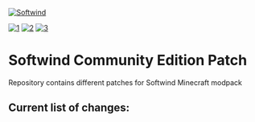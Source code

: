 [![Softwind](https://github.com/user-attachments/assets/aeccaee7-6d1c-4cb4-96e9-524234dc6d9f)](https://discord.gg/SwP7WYnwjw)

[![1](https://img.shields.io/youtube/channel/subscribers/UCSEtX6XWlMkBSU3vuViKW7A?style=flat-square&label=Author's%20YouTube%3A%20Gedz)](https://www.youtube.com/@gedz)
[![2](https://img.shields.io/badge/Support-Author-green?style=flat-square&link=https%3A%2F%2Fdonatello.to%2FGedz)](https://donatello.to/Gedz)
[![3](https://img.shields.io/badge/Modpack's-Discord-blue?style=flat-square&link=https%3A%2F%2Fdonatello.to%2FGedz)](https://discord.gg/SwP7WYnwjw)

# Softwind Community Edition Patch

Repository contains different patches for Softwind Minecraft modpack

Current list of changes:
-
